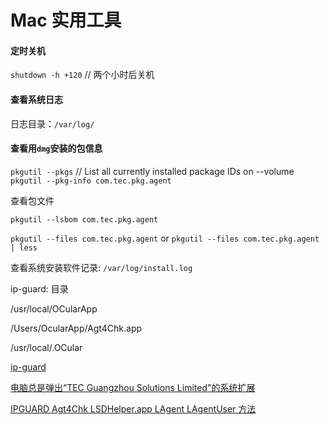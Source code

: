 # Mac 实用工具


#### 定时关机

`shutdown -h +120` 	// 两个小时后关机

#### 查看系统日志
日志目录：`/var/log/`

#### 查看用`dmg`安装的包信息

`pkgutil --pkgs`	// List all currently installed package IDs on --volume
`pkgutil --pkg-info com.tec.pkg.agent`

查看包文件

`pkgutil --lsbom com.tec.pkg.agent`

`pkgutil --files com.tec.pkg.agent` or `pkgutil --files com.tec.pkg.agent | less`

查看系统安装软件记录: `/var/log/install.log`


ip-guard: 目录

/usr/local/OCularApp

/Users/OcularApp/Agt4Chk.app

/usr/local/.OCular


[ip-guard](http://www.ip-guard.net/en/index.html)

[电脑总是弹出“TEC Guangzhou Solutions Limited"的系统扩展](https://discussionschinese.apple.com/thread/253457485)

[IPGUARD Agt4Chk LSDHelper.app LAgent LAgentUser 方法](https://www.jianshu.com/p/a3c8e984cde5)
